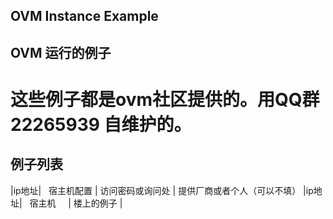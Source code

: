 
## OVM Instance Example





## OVM 运行的例子

 # 这些例子都是ovm社区提供的。用QQ群22265939 自维护的。
 
## 例子列表

 |ip地址|   宿主机配置  |  访问密码或询问处  | 提供厂商或者个人（可以不填）
 |ip地址|   宿主机      |  楼上的例子  |
